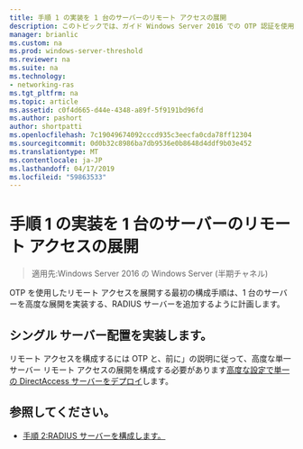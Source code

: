 ```yaml
---
title: 手順 1 の実装を 1 台のサーバーのリモート アクセスの展開
description: このトピックでは、ガイド Windows Server 2016 での OTP 認証を使用したリモート アクセスの展開の一部です。
manager: brianlic
ms.custom: na
ms.prod: windows-server-threshold
ms.reviewer: na
ms.suite: na
ms.technology:
- networking-ras
ms.tgt_pltfrm: na
ms.topic: article
ms.assetid: c0f4d665-d44e-4348-a89f-5f9191bd96fd
ms.author: pashort
author: shortpatti
ms.openlocfilehash: 7c19049674092cccd935c3eecfa0cda78ff12304
ms.sourcegitcommit: 0d0b32c8986ba7db9536e0b8648d4ddf9b03e452
ms.translationtype: MT
ms.contentlocale: ja-JP
ms.lasthandoff: 04/17/2019
ms.locfileid: "59863533"
---
```

# <a name="step-1-implement-a-single-server-remote-access-deployment"></a>手順 1 の実装を 1 台のサーバーのリモート アクセスの展開

>適用先:Windows Server 2016 の Windows Server (半期チャネル)

OTP を使用したリモート アクセスを展開する最初の構成手順は、1 台のサーバーを高度な展開を実装する、RADIUS サーバーを追加するように計画します。  
  
## <a name="implement-a-single-server-deployment"></a>シングル サーバー配置を実装します。  
リモート アクセスを構成するには OTP と、前に」の説明に従って、高度な単一サーバー リモート アクセスの展開を構成する必要があります[高度な設定で単一の DirectAccess サーバーをデプロイ](https://technet.microsoft.com/windows-server-docs/networking/remote-access/directaccess/single-server-advanced/deploy-a-single-directaccess-server-with-advanced-settings)します。  
  
## <a name="BKMK_Links"></a>参照してください。  
  
-   [手順 2:RADIUS サーバーを構成します。](Step-2-Configure-the-RADIUS-Server.md)  
  


